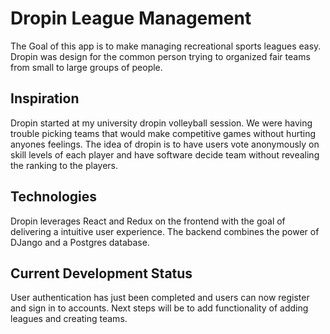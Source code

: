 # Dropin League Management
The Goal of this app is to make managing recreational sports leagues easy.  Dropin was design for the common person trying to organized fair teams from small to large groups of people.

## Inspiration
Dropin started at my university dropin volleyball session.  We were having trouble picking teams that would make competitive games without hurting anyones feelings.  The idea of dropin is to have users vote anonymously on skill levels of each player and have software decide team without revealing the ranking to the players.

## Technologies
Dropin leverages React and Redux on the frontend with the goal of delivering a intuitive user experience.  The backend combines the power of DJango and a Postgres database.

## Current Development Status
User authentication has just been completed and users can now register and sign in to accounts.  Next steps will be to add functionality of adding leagues and creating teams.

